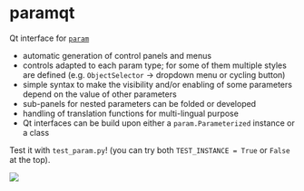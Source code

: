 # paramqt
Qt interface for [`param`](https://github.com/holoviz/param)

- automatic generation of control panels and menus
- controls adapted to each param type; for some of them multiple styles are 
defined (e.g. `ObjectSelector` -> dropdown menu or cycling button)
- simple syntax to make the visibility and/or enabling of some parameters depend on the value of other parameters
- sub-panels for nested parameters can be folded or developed
- handling of translation functions for multi-lingual purpose
- Qt interfaces can be build upon either a `param.Parameterized` instance or a
 class

Test it with `test_param.py`! (you can try both `TEST_INSTANCE = True` or 
`False` at the top).

![](paramqt/doc/_static/test_paramqt.png)

